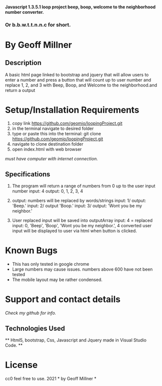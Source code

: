 #### Javascript 1.3.5.1  loop project beep, boop, welcome to the neighborhood number converter.

### Or b.b.w.t.t.n.n.c for short.

# By Geoff Millner

## Description

A basic html page linked to bootstrap and jquery that will allow users to enter a number and press a button that will count up to user number and replace 1, 2, and 3 with Beep, Boop, and Welcome to the neighborhood.and return a output
  
# Setup/Installation Requirements

1. copy link https://github.com/geomio/loopingProject.git
2. in the terminal navigate to desired folder
3. type or paste this into the terminal: git clone https://github.com/geomio/loopingProject.git
4. navigate to clone destination folder
5. open index.html with web browser

*must have computer with internet connection.*

## Specifications


1. The program will return a range of numbers from 0 up to the user input number
  input: 4
  output: 0, 1, 2, 3, 4

2. output: numbers will be replaced by words/strings
input: 1/ output: 'Beep.'
input: 2/ output  'Boop.'
input: 3/ output: 'Wont you be my neighbor.'

3. User replaced input will be saved into outputArray
input: 4 = replaced input: 0, 'Beep', 'Boop', 'Wont you be my neighbor.', 4 
converted user input will be displayed to user via html when button is clicked.

# Known Bugs

* This has only tested in google chrome
* Large numbers may cause issues. numbers above 600 have not been tested
* The mobile layout may be rather condensed.


# Support and contact details

  

*Check my github for info.*

  

## Technologies Used

  

** Html5, bootstrap, Css, Javascript and Jquery made in Visual Studio Code. **

  

# License

  
cc0 feel free to use. 2021 * by Geoff Millner *

